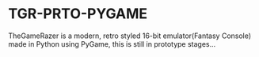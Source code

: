 # TGR-PRTO-PYGAME
TheGameRazer is a modern, retro styled 16-bit emulator(Fantasy Console) made in Python using PyGame, this is still in prototype stages...
